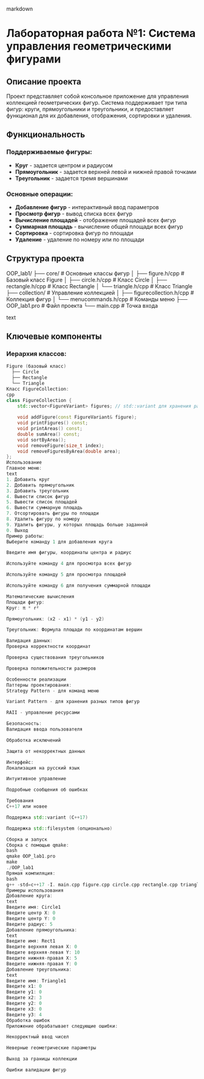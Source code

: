 markdown
# Лабораторная работа №1: Система управления геометрическими фигурами

## Описание проекта

Проект представляет собой консольное приложение для управления коллекцией геометрических фигур. Система поддерживает три типа фигур: круги, прямоугольники и треугольники, и предоставляет функционал для их добавления, отображения, сортировки и удаления.

## Функциональность

### Поддерживаемые фигуры:
- **Круг** - задается центром и радиусом
- **Прямоугольник** - задается верхней левой и нижней правой точками  
- **Треугольник** - задается тремя вершинами

### Основные операции:
- **Добавление фигур** - интерактивный ввод параметров
- **Просмотр фигур** - вывод списка всех фигур
- **Вычисление площадей** - отображение площадей всех фигур
- **Суммарная площадь** - вычисление общей площади всех фигур
- **Сортировка** - сортировка фигур по площади
- **Удаление** - удаление по номеру или по площади

## Структура проекта
OOP_lab1/
├── core/ # Основные классы фигур
│ ├── figure.h/cpp # Базовый класс Figure
│ ├── circle.h/cpp # Класс Circle
│ ├── rectangle.h/cpp # Класс Rectangle
│ └── triangle.h/cpp # Класс Triangle
├── collection/ # Управление коллекцией
│ ├── figurecollection.h/cpp # Коллекция фигур
│ └── menucommands.h/cpp # Команды меню
├── OOP_lab1.pro # Файл проекта
└── main.cpp # Точка входа

text

## Ключевые компоненты

### Иерархия классов:
```cpp
Figure (базовый класс)
  ├── Circle
  ├── Rectangle
  └── Triangle
Класс FigureCollection:
cpp
class FigureCollection {
    std::vector<FigureVariant> figures; // std::variant для хранения разных типов
    
    void addFigure(const FigureVariant& figure);
    void printFigures() const;
    void printAreas() const;
    double sumArea() const;
    void sortByArea();
    void removeFigure(size_t index);
    void removeFiguresByArea(double area);
};
Использование
Главное меню:
text
1. Добавить круг
2. Добавить прямоугольник  
3. Добавить треугольник
4. Вывести список фигур
5. Вывести список площадей
6. Вывести суммарную площадь
7. Отсортировать фигуры по площади
8. Удалить фигуру по номеру
9. Удалить фигуры, у которых площадь больше заданной
0. Выход
Пример работы:
Выберите команду 1 для добавления круга

Введите имя фигуры, координаты центра и радиус

Используйте команду 4 для просмотра всех фигур

Используйте команду 5 для просмотра площадей

Используйте команду 6 для получения суммарной площади

Математические вычисления
Площади фигур:
Круг: π * r²

Прямоугольник: (x2 - x1) * (y1 - y2)

Треугольник: Формула площади по координатам вершин

Валидация данных:
Проверка корректности координат

Проверка существования треугольников

Проверка положительности размеров

Особенности реализации
Паттерны проектирования:
Strategy Pattern - для команд меню

Variant Pattern - для хранения разных типов фигур

RAII - управление ресурсами

Безопасность:
Валидация ввода пользователя

Обработка исключений

Защита от некорректных данных

Интерфейс:
Локализация на русский язык

Интуитивное управление

Подробные сообщения об ошибках

Требования
C++17 или новее

Поддержка std::variant (C++17)

Поддержка std::filesystem (опционально)

Сборка и запуск
Сборка с помощью qmake:
bash
qmake OOP_lab1.pro
make
./OOP_lab1
Прямая компиляция:
bash
g++ -std=c++17 -I. main.cpp figure.cpp circle.cpp rectangle.cpp triangle.cpp figurecollection.cpp menucommands.cpp -o geometry_app
Примеры использования
Добавление круга:
text
Введите имя: Circle1
Введите центр X: 0
Введите центр Y: 0  
Введите радиус: 5
Добавление прямоугольника:
text
Введите имя: Rect1
Введите верхняя левая X: 0
Введите верхняя-левая Y: 10
Введите нижняя-правая X: 5
Введите нижняя-правая Y: 0
Добавление треугольника:
text
Введите имя: Triangle1
Введите x1: 0
Введите y1: 0
Введите x2: 3
Введите y2: 0  
Введите x3: 0
Введите y3: 4
Обработка ошибок
Приложение обрабатывает следующие ошибки:

Некорректный ввод чисел

Неверные геометрические параметры

Выход за границы коллекции

Ошибки валидации фигур
